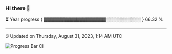 ### Hi there 👋

⏳ Year progress { ▓▓▓▓▓▓▓▓▓▓▓▓▓▓▓▓▓▓▓░░░░░░░░░░░ } 66.32 %

---

⏰ Updated on Thursday, August 31, 2023, 1:14 AM UTC

![Progress Bar CI](https://github.com/arthurbuhl/arthurbuhl/workflows/Progress%20Bar%20CI/badge.svg)
